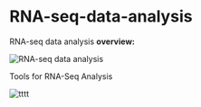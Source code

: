 # RNA-seq-data-analysis
RNA-seq data analysis **overview:**

![RNA-seq data analysis](https://user-images.githubusercontent.com/97247515/164085236-44dcdc53-eae1-4a72-9b56-2dedcdcd07d6.png)

Tools for RNA-Seq Analysis

![tttt](https://user-images.githubusercontent.com/97247515/164093421-9c4ffa1d-7600-415f-92b8-07616f4ab8c7.png)




